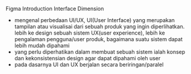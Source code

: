 Figma Introduction Interface Dimension

- mengenal perbedaan UI/UX, 
UI(User Interface) yang merupakan tampilan atau visualisai dari sebuah produk yang ingin diperlihatkan. lebih ke design sebuah sistem
UX(user experience), lebih ke pengalaman pengguna/user produk, bagaimana suatu sistem dapat lebih mudah dipahami
- yang perlu diperhatikan dalam membuat sebuah sistem ialah konsep dan kekonsistensian design agar dapat dipahami oleh user 
- pada dasarnya UI dan UX berjalan secara beriringan/paralel
